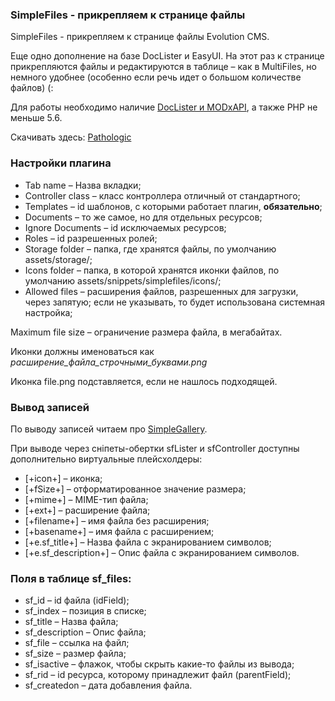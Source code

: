 
<meta http-equiv="Content-Type" content="text/html; charset=utf-8">
<h3>SimpleFiles - прикрепляем к странице файлы </h3>
SimpleFiles - прикрепляем к странице файлы Evolution CMS.
<p>Еще одно дополнение на базе DocLister и EasyUI. На этот раз к странице прикрепляются файлы и редактируются в таблице</span> – как в MultiFiles, но немного удобнее (особенно если речь идет о большом количестве файлов) (:</p>
<p>Для работы необходимо наличие <a href="https://github.com/AgelxNash/DocLister" rel="nofollow" target="_blank">DocLister и MODxAPI</a>, а также PHP не меньше 5.6.</p>
<p>Скачивать здесь: <i class="fa fa-github fa-lg text-primary"></i> <a href="https://github.com/Pathologic/SimpleFiles" rel="nofollow" target="_blank">Pathologic</a></p>
<h3 class="sub-header">Настройки плагина</h3>
<ul>
	<li><span class="text-bold">Tab name</span> – Назва вкладки;</li>
	<li><span class="text-bold">Controller class</span> – класс контроллера отличный от стандартного;</li>
	<li><span class="text-bold">Templates</span> – id шаблонов, с которыми работает плагин, <strong>обязательно</strong>;</li>
	<li><span class="text-bold">Documents</span> – то же самое, но для отдельных ресурсов;</li>
	<li><span class="text-bold">Ignore Documents</span> – id исключаемых ресурсов;</li>
	<li><span class="text-bold">Roles</span> – id разрешенных ролей;</li>
	<li><span class="text-bold">Storage folder</span> – папка, где хранятся файлы, по умолчанию assets/storage/;</li>
	<li><span class="text-bold">Icons folder</span> – папка, в которой хранятся иконки файлов, по умолчанию assets/snippets/simplefiles/icons/;</li>
	<li><span class="text-bold">Allowed files</span> – расширения файлов, разрешенных для загрузки, через запятую; если не указывать, то будет использована системная настройка;</li>
</ul>
<p>Maximum file size</span> – ограничение размера файла, в мегабайтах.</p>
<p>Иконки должны именоваться как <em>расширение_файла_строчными_буквами.png</em></p>
<p>Иконка file.png подставляется, если не нашлось подходящей.</p>

<h3 class="sub-header">Вывод записей</h3>
<p>По выводу записей читаем про <a href="simplegallery/index.html" rel="nofollow" target="_blank">SimpleGallery</a>.</p>
<p>При выводе через сніпеты-обертки sfLister и sfController доступны дополнительно виртуальные плейсхолдеры:</p>
<ul>
	<li><span class="text-bold">[+icon+]</span> – иконка;</li>
	<li><span class="text-bold">[+fSize+]</span> – отформатированное значение размера;</li>
	<li><span class="text-bold">[+mime+]</span> – MIME-тип файла;</li>
	<li><span class="text-bold">[+ext+]</span> – расширение файла;</li>
	<li><span class="text-bold">[+filename+]</span> – имя файла без расширения;</li>
	<li><span class="text-bold">[+basename+]</span> – имя файла с расширением;</li>
	<li><span class="text-bold">[+e.sf_title+]</span> – Назва файла с экранированием символов;</li>
	<li><span class="text-bold">[+e.sf_description+]</span> – Опис файла с экранированием символов.</li>
</ul>

<h3 class="sub-header">Поля в таблице sf_files:</h3>
<ul>
	<li><span class="text-bold">sf_id</span> – id файла (idField);</li>
	<li><span class="text-bold">sf_index</span> – позиция в списке;</li>
	<li><span class="text-bold">sf_title</span> – Назва файла;</li>
	<li><span class="text-bold">sf_description</span> – Опис файла;</li>
	<li><span class="text-bold">sf_file</span> – ссылка на файл;</li>
	<li><span class="text-bold">sf_size</span> – размер файла;</li>
	<li><span class="text-bold">sf_isactive</span> – флажок, чтобы скрыть какие-то файлы из вывода;</li>
	<li><span class="text-bold">sf_rid</span> – id ресурса, которому принадлежит файл (parentField);</li>
	<li><span class="text-bold">sf_createdon</span> – дата добавления файла.</li>
</ul>